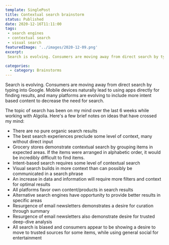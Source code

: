 ```yaml
---
template: SinglePost
title: Contextual search brainstorm
status: Published
date: 2020-12-16T11:11:00
tags:
 - search engines
 - contextual search
 - visual search
featuredImage: '../images/2020-12-09.png'
excerpt:
 Search is evolving. Consumers are moving away from direct search by typing into Google. Mobile devices naturally lead to using apps directly for finding results, and many platforms are evolving to include more intent based content to decrease the need for search.

categories:
  - category: Brainstorms
---
```

Search is evolving. Consumers are moving away from direct search by typing into Google. Mobile devices naturally lead to using apps directly for finding results, and many platforms are evolving to include more intent based content to decrease the need for search.

The topic of search has been on my mind over the last 6 weeks while working with Algolia. Here's a few brief notes on ideas that have crossed my mind:

- There are no pure organic search results  
- The best search experiences preclude some level of context, many without direct input
- Grocery stores demonstrate contextual search by grouping items in expected areas. If the items were arranged in alphabetic order, it would be incredibly difficult to find items.
- Intent-based search requires some level of contextual search
- Visual search builds in more context than can possibly be communicated in a search phrase
- An increase in data and information will require more filters and context for optimal results
- All platforms favor own content/products in search results
- Alternative search engines have opportunity to provide better results in specific areas
- Resurgence of email newsletters demonstrates a desire for curation through summary
- Resurgence of email newsletters also demonstrate desire for trusted deep-dive analysis
- All search is biased and consumers appear to be showing a desire to move to trusted sources for some items, while using general social for entertainment
